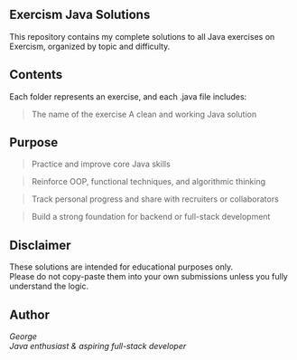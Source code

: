 ## Exercism Java Solutions
This repository contains my complete solutions to all Java exercises on Exercism, organized by topic and difficulty.

## Contents
Each folder represents an exercise, and each .java file includes:

> The name of the exercise
> A clean and working Java solution

## Purpose
> Practice and improve core Java skills

> Reinforce OOP, functional techniques, and algorithmic thinking

> Track personal progress and share with recruiters or collaborators

> Build a strong foundation for backend or full-stack development

## Disclaimer
These solutions are intended for educational purposes only.  
Please do not copy-paste them into your own submissions unless you fully understand the logic.

## Author
*George*    
*Java enthusiast & aspiring full-stack developer*
